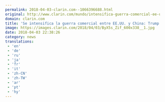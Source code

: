 ```yaml
---
permalink: 2018-04-03-clarin.com--1066396688.html
original: http://www.clarin.com/mundo/intensifica-guerra-comercial-ee-uu-china-trump-pondra-aranceles-300-productos_0_S1ZG_O-iG.html
domain: clarin.com
title: 'Se intensifica la guerra comercial entre EE.UU. y China: Trump les pondrá aranceles a 1.300 productos'
image: https://images.clarin.com/2018/04/03/ByX5s_Zif_600x338__1.jpg
date: 2018-04-03 22:38:26
category: news
translations: 
 - 'en'
 - 'de'
 - 'ru'
 - 'ja'
 - 'fr'
 - 'it'
 - 'zh-CN'
 - 'zh-TW'
 - 'ar'
 - 'pt'
 - 'hy'
---
```


